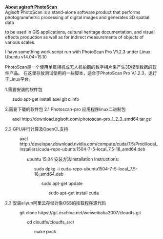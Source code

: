 <b>About agisoft PhotoScan</b></br>
Agisoft PhotoScan is a stand-alone software product that performs photogrammetric processing of digital images and generates 3D spatial data

to be used in GIS applications, cultural heritage documentation, and visual effects production as well as for indirect measurements of objects of various scales.

I have something work script run with PhotoScan Pro V1.2.3  under Linux Ubuntu v14.04~15.10

PhotoScan是一个使用单反相机或无人机拍摄的数字相片来产生3D模型数据的软件产品。
在这里存放测试使用的一些脚本，适合于PhotoScan Pro V.1.2.3，运行于Linux平台。


1.需要安装的软件包<br>
<ul>sudo apt-get install axel git clinfo</ul>

2.需要下载的软件包
2.1 Photoscan-pro 应用程序linux二进制包
<ul>axel http://download.agisoft.com/photoscan-pro_1_2_3_amd64.tar.gz</ul>
2.2 GPU并行计算及OpenCL支持
<ul>
<ol>axel http://developer.download.nvidia.com/compute/cuda/7.5/Prod/local_installers/cuda-repo-ubuntu1504-7-5-local_7.5-18_amd64.deb
<ol>ubuntu 15.04 安装方法Installation Instructions:
<ol>sudo dpkg -i cuda-repo-ubuntu1504-7-5-local_7.5-18_amd64.deb
<ol>sudo apt-get update
<ol>sudo apt-get install cuda
</ul>
2.3 安装aliyun阿里云存储对象OSS的挂载程序源代码
<ul>
<ol>git clone https://git.oschina.net/weiweibaba2007/cloudfs.git
<ol>cd cloudfs/cloudfs_src/
<ol>make pack
</ul>
